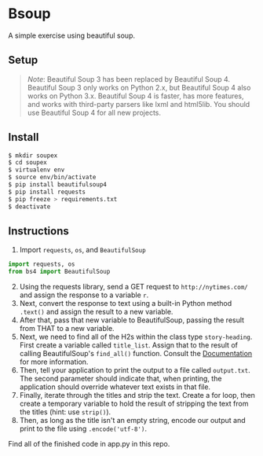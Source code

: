 # Bsoup

A simple exercise using beautiful soup.

## Setup

>*Note*: Beautiful Soup 3 has been replaced by Beautiful Soup 4. Beautiful Soup 3 only works on Python 2.x, but Beautiful Soup 4 also works on
Python 3.x.  Beautiful Soup 4 is faster, has more features, and works with third-party parsers
like lxml and html5lib. You should use Beautiful Soup 4 for all new projects.

## Install

```bash
$ mkdir soupex
$ cd soupex
$ virtualenv env
$ source env/bin/activate
$ pip install beautifulsoup4
$ pip install requests
$ pip freeze > requirements.txt
$ deactivate
```

## Instructions

1. Import `requests`, `os`, and `BeautifulSoup`

  ```py
  import requests, os
  from bs4 import BeautifulSoup
  ```
2. Using the requests library, send a GET request to `http://nytimes.com/` and assign the response to a variable `r`.
3. Next, convert the response to text using a built-in Python method `.text()` and assign the result to a new variable.
4. After that, pass that new variable to BeautifulSoup, passing the result from THAT to a new variable.
5. Next, we need to find all of the H2s within the class type `story-heading`. First create a variable called `title_list`. Assign that to the result of calling BeautifulSoup's `find_all()` function. Consult the [Documentation](https://www.crummy.com/software/BeautifulSoup/bs4/doc/) for more information.
6. Then, tell your application to print the output to a file called `output.txt`. The second parameter should indicate that, when printing, the application should override whatever text exists in that file.
7. Finally, iterate through the titles and strip the text. Create a for loop, then create a temporary variable to hold the result of stripping the text from the titles (hint: use `strip()`).
8. Then, as long as the title isn't an empty string, encode our output and print to the file using `.encode('utf-8')`.

Find all of the finished code in app.py in this repo.
